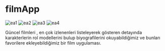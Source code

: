 # filmApp


![ea1](https://github.com/alpefe44/filmApp/assets/71967433/3e0f2c77-3ccb-444e-beaa-e2e13c453361)
![ea2](https://github.com/alpefe44/filmApp/assets/71967433/5cea9315-eb9a-4920-938d-ff1318839729)
![ea3](https://github.com/alpefe44/filmApp/assets/71967433/5cd89a82-14e4-483e-9bb7-1583242f2db6)
![ea4](https://github.com/alpefe44/filmApp/assets/71967433/d3fb2b46-71b4-47a5-adf1-31d166c839f0)

Güncel filmleri , en çok izlenenleri listeleyerek gösteren detayında karakterlerin rol modellerini bulup biyografilerini okuyabildiğimiz ve bunları favorilere ekleyebildiğimiz bir film uygulaması.
